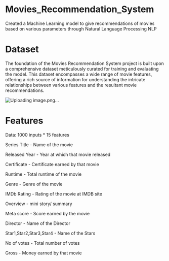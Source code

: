 # Movies_Recommendation_System
Created a Machine Learning model to give recommendations of movies based on various parameters through Natural Language Processing NLP

# Dataset
The foundation of the Movies Recommendation System project is built upon a comprehensive dataset meticulously curated for training and evaluating the model. This dataset encompasses a wide range of movie features, offering a rich source of information for understanding the intricate relationships between various features and the resultant movie recommendations.

![Uploading image.png…](https://www.filmdaily.tv/film-marketing/how-add-imdb-listing)

# Features
Data: 1000 inputs * 15 features

Series Title - Name of the movie

Released Year - Year at which that movie released     

Certificate - Certificate earned by that movie

Runtime - Total runtime of the movie

Genre - Genre of the movie

IMDb Rating - Rating of the movie at IMDB site

Overview - mini story/ summary

Meta score - Score earned by the movie

Director - Name of the Director

Star1,Star2,Star3,Star4 - Name of the Stars

No of votes - Total number of votes

Gross - Money earned by that movie
